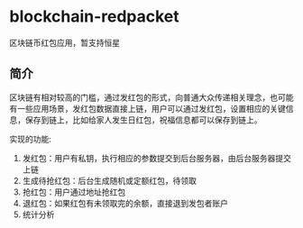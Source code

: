 # blockchain-redpacket
区块链币红包应用，暂支持恒星

## 简介

区块链有相对较高的门槛，通过发红包的形式，向普通大众传递相关理念，也可能有一些应用场景，发红包数据直接上链，用户可以通过发红包，设置相应的关键信息，保存到链上，比如给家人发生日红包，祝福信息都可以保存到链上。

实现的功能:
1. 发红包：用户有私钥，执行相应的参数提交到后台服务器，由后台服务器提交上链
2. 生成待抢红包：后台生成随机或定额红包，待领取
3. 抢红包：用户通过地址抢红包
4. 退红包：如果红包有未领取完的余额，直接退到发包者账户
5. 统计分析
